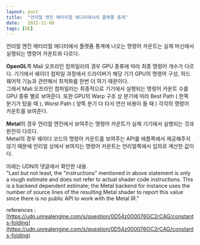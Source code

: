 ```yaml
---
layout: post
title:  "언리얼 엔진 매터리얼 에디터에서의 플랫폼 통계"
date:   2022-11-08
tags: [UE]
---            
```

               
언리얼 엔진 매터리얼 에디터에서 플랫폼 통계에 나오는 명령어 카운트는 실제 머신에서 실행되는 명령어 카운트와 다르다.            
                  
**OpenGL**쪽 Mali 오프라인 컴파일러의 경우 GPU 종류에 따라 최종 명령어 개수가 다르다. 기기에서 쉐이더 컴파일 과정에서 드라이버가 해당 기기 GPU의 명령어 구성, 하드웨어적 기능과 관련해서 최적화를 한번 더 하기 때문이다.                          
그래서 Mali 오프라인 컴파일러는 최종적으로 기기에서 실행되는 명령어 카운트 수를 GPU 종류 별로 보여준다. 또한 GPU의 Warp 구조 상 분기에 따라 Best Path ( 한쪽 분기가 탔을 때 ), Worst Path ( 양쪽 분기 다 타서 연산 비용이 들 때 ) 각각의 명령어 카운트를 보여준다.                  
                  
**Metal**의 경우 언리얼 엔진에서 보여주는 명령어 카운트가 실제 기기에서 실행되는 것과 완전히 다르다.                  
Metal의 경우 쉐이더 코드의 명령어 카운트를 보여주는 API를 애플쪽에서 제공해주지 않기 때문에 언리얼 상에서 보여지는 명령어 카운트는 언리얼쪽에서 임의로 계산한 값이다.            
                    
아래는 UDN의 댓글에서 확인한 내용.                  
"Last but not least, the "instructions" mentioned in above statement is only a rough estimate and does not refer to actual shader code instructions. This is a backend dependent estimate; the Metal backend for instance uses the number of source lines of the resulting Metal shader to report this value since there is no public API to work with the Metal IR."                    


references : [https://udn.unrealengine.com/s/question/0D54z000076GC2rCAG/constants-folding](https://udn.unrealengine.com/s/question/0D54z000076GC2rCAG/constants-folding)
